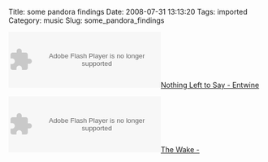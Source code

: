 Title: some pandora findings
Date: 2008-07-31 13:13:20
Tags: imported
Category: music
Slug: some_pandora_findings

<object width="300" height="110"><param name="movie" value="http://media.imeem.com/m/qdRnIwWmmI/aus=false/"></param><param name="wmode" value="transparent"></param><embed src="http://media.imeem.com/m/qdRnIwWmmI/aus=false/" type="application/x-shockwave-flash" width="300" height="110" wmode="transparent"></embed><a href="http://www.imeem.com/people/K9L3H9/music/BR2gy5MY/entwine_nothing_left_to_say/">Nothing Left to Say - Entwine</a></object>

<object width="300" height="110"><param name="movie" value="http://media.imeem.com/m/uDjuAQPBcq/aus=false/"></param><param name="wmode" value="transparent"></param><embed src="http://media.imeem.com/m/uDjuAQPBcq/aus=false/" type="application/x-shockwave-flash" width="300" height="110" wmode="transparent"></embed><a href="http://www.imeem.com/officialfilter/music/RLYr153k/the_wake/">The Wake - </a></object>
